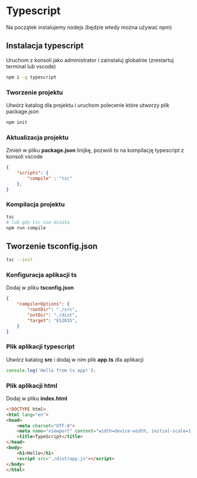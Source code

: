 # Typescript

Na początek instalujemy nodejs (będzie wtedy można używać npm)

## Instalacja typescript

Uruchom z konsoli jako administrator i zainstaluj globalnie (zrestartuj terminal lub vscode)

```sh
npm i -g typescript
```

### Tworzenie projektu

Utwórz katalog dla projektu i uruchom polecenie które utworzy plik package.json

```sh
npm init
```

### Aktualizacja projektu

Zmień w pliku **package.json** linijkę, pozwoli to na kompilację typescript z konsoli vscode

```json
{
    "scripts": {
        "compile" : "tsc"
    },
}
```

### Kompilacja projektu

```sh
tsc
# lub gdy tsc nie działa
npm run compile
```

## Tworzenie tsconfig.json

```sh
tsc --init
```

### Konfiguracja aplikacji ts

Dodaj w pliku **tsconfig.json**

```json
{
    "compilerOptions": {
        "rootDir": "./src",
        "outDir": "./dist",
        "target": "ES2015",
    }
}
```

### Plik aplikacji typescript

Utwórz katalog **src** i dodaj w nim plik **app.ts** dla aplikacji

```ts
console.log('Hello from ts app!');
```

### Plik aplikacji html

Dodaj w pliku **index.html**

```html
<!DOCTYPE html>
<html lang="en">
<head>
    <meta charset="UTF-8">
    <meta name="viewport" content="width=device-width, initial-scale=1.0">
    <title>TypeScript</title>
</head>
<body>
    <h1>Hello</h1>
    <script src="./dist/app.js"></script>
</body>
</html>
```
